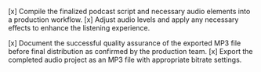 [x] Compile the finalized podcast script and necessary audio elements into a production workflow.
[x] Adjust audio levels and apply any necessary effects to enhance the listening experience.


[x] Document the successful quality assurance of the exported MP3 file before final distribution as confirmed by the production team.
[x] Export the completed audio project as an MP3 file with appropriate bitrate settings.